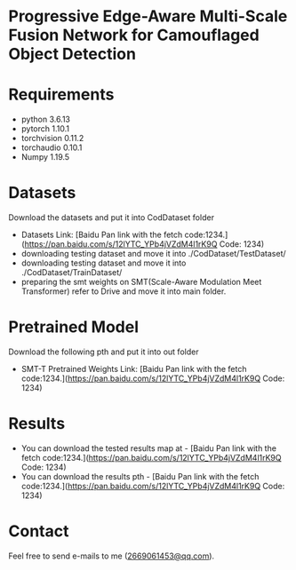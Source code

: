 # Progressive Edge-Aware Multi-Scale Fusion Network for Camouflaged Object Detection

# Requirements
* python 3.6.13<br>
* pytorch 1.10.1<br>
* torchvision 0.11.2<br>
* torchaudio 0.10.1<br>
* Numpy 1.19.5

# Datasets
Download the datasets and put it into CodDataset folder<br>
* Datasets Link: [Baidu Pan link with the fetch code:1234.](https://pan.baidu.com/s/12lYTC_YPb4jVZdM4l1rK9Q  Code: 1234)
* downloading testing dataset and move it into ./CodDataset/TestDataset/
* downloading testing dataset and move it into ./CodDataset/TrainDataset/
* preparing the smt weights on SMT(Scale-Aware Modulation Meet Transformer) refer to Drive and move it into main folder.
  
# Pretrained Model
Download the following pth and put it into out folder<br>
* SMT-T Pretrained Weights Link: [Baidu Pan link with the fetch code:1234.](https://pan.baidu.com/s/12lYTC_YPb4jVZdM4l1rK9Q  Code: 1234)
  
# Results
* You can download the tested results map at - [Baidu Pan link with the fetch code:1234.](https://pan.baidu.com/s/12lYTC_YPb4jVZdM4l1rK9Q  Code: 1234)
* You can download the results pth - [Baidu Pan link with the fetch code:1234.](https://pan.baidu.com/s/12lYTC_YPb4jVZdM4l1rK9Q  Code: 1234)

# Contact
Feel free to send e-mails to me (2669061453@qq.com).<br>


